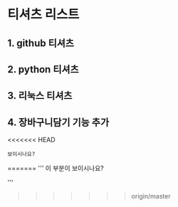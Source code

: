 # 티셔츠 리스트
## 1. github 티셔츠
## 2. python 티셔츠
## 3. 리눅스 티셔츠
## 4. 장바구니담기 기능 추가
<<<<<<< HEAD
``` 이 부분이 
보이시나요?

```
=======
''' 이 부분이 
보이시나요?

'''
>>>>>>> origin/master
